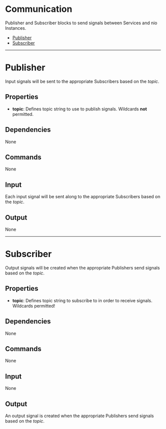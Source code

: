 Communication
=======

Publisher and Subscriber blocks to send signals between Services and nio Instances.

-   [Publisher](https://github.com/nio-blocks/communication#publisher)
-   [Subscriber](https://github.com/nio-blocks/communication#subscriber)

***

Publisher
===========

Input signals will be sent to the appropriate Subscribers based on the *topic*.

Properties
--------------

-   **topic**: Defines topic string to use to publish signals. Wildcards **not** permitted.


Dependencies
----------------
None

Commands
----------------
None

Input
-------
Each input signal will be sent along to the appropriate Subscribers based on the *topic*.

Output
---------
None

***

Subscriber
===========

Output signals will be created when the appropriate Publishers send signals based on the *topic*.

Properties
--------------

-   **topic**: Defines topic string to subscribe to in order to receive signals. Wildcards permitted!

Dependencies
----------------
None

Commands
----------------
None

Input
-------
None

Output
---------
An output signal is created when the appropriate Publishers send signals based on the *topic*.

